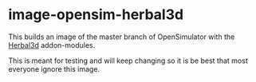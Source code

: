 # image-opensim-herbal3d

This builds an image of the master branch of OpenSimulator
with the [Herbal3d] addon-modules.

This is meant for testing and will keep changing so it
is be best that most everyone ignore this image.

[Herbal3d]: https://herbal3d.github.io/
